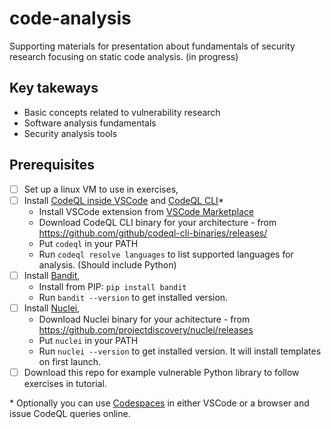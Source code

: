 # code-analysis
Supporting materials for presentation about fundamentals of security research focusing on static code analysis. 
(in progress)

## Key takeways
* Basic concepts related to vulnerability research
* Software analysis fundamentals 
* Security analysis tools

## Prerequisites 
- [ ] Set up a linux VM to use in exercises,
- [ ] Install [CodeQL inside VSCode](https://docs.github.com/en/code-security/codeql-for-vs-code) and [CodeQL CLI](https://docs.github.com/en/code-security/codeql-cli/getting-started-with-the-codeql-cli/setting-up-the-codeql-cli)\*
  - Install VSCode extension from [VSCode Marketplace](https://marketplace.visualstudio.com/items?itemName=GitHub.vscode-codeql)
  - Download CodeQL CLI binary for your architecture - from https://github.com/github/codeql-cli-binaries/releases/
  - Put `codeql` in your PATH
  - Run `codeql resolve languages` to list supported languages for analysis. (Should include Python)
- [ ] Install [Bandit](https://bandit.readthedocs.io/en/latest/start.html),
  - Install from PIP: `pip install bandit`
  - Run `bandit --version` to get installed version.
- [ ] Install [Nuclei](https://github.com/projectdiscovery/nuclei),
  - Download Nuclei binary for your achitecture - from https://github.com/projectdiscovery/nuclei/releases
  - Put `nuclei` in your PATH
  - Run `nuclei --version` to get installed version. It will install templates on first launch.
- [ ] Download this repo for example vulnerable Python library to follow exercises in tutorial.

\* Optionally you can use [Codespaces](https://marketplace.visualstudio.com/items?itemName=GitHub.codespaces) in either VSCode or a browser and issue CodeQL queries online. 
